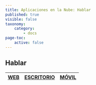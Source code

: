 ```yaml
---
title: Aplicaciones en la Nube: Hablar
published: true
visible: false
taxonomy:
    category:
        - docs
page-toc:
    active: false
---
```


## Hablar

|[**WEB**](web)|[**ESCRITORIO**](desktop)|[**MÓVIL**](mobile)|
|:--:|:--:|:--:|
